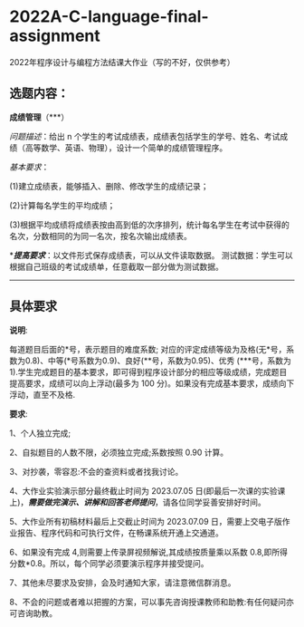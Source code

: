 # 2022A-C-language-final-assignment
2022年程序设计与编程方法结课大作业（写的不好，仅供参考）

## 选题内容：
**成绩管理**（***）

*问题描述*：给出 n 个学生的考试成绩表，成绩表包括学生的学号、姓名、考试成绩（高等数学、英语、物理），设计一个简单的成绩管理程序。

*基本要求*：

(1)建立成绩表，能够插入、删除、修改学生的成绩记录；

(2)计算每名学生的平均成绩；

(3)根据平均成绩将成绩表按由高到低的次序排列，统计每名学生在考试中获得的名次，分数相同的为同一名次，按名次输出成绩表。

****提高要求***：以文件形式保存成绩表，可以从文件读取数据。
测试数据：学生可以根据自己班级的考试成绩单，任意截取一部分做为测试数据。


* * *
## 具体要求
**说明**:

每道题目后面的\*号，表示题目的难度系数; 对应的评定成绩等级为及格(无\*号，系数为0.8)、中等(\*号系数为0.9)、良好(\*\*号，系数为0.95)、优秀 (\*\*\*号，系数为1).学生完成题目的基本要求，即可得到程序设计部分的相应等级成绩，完成题目提高要求，成绩可以向上浮动(最多为 100 分)。如果没有完成基本要求，成绩向下浮动，直至不及格.

**要求**:

1、个人独立完成;

2、自拟题目的人数不限，必须独立完成;系数按照 0.90 计算。

3、对抄袭，零容忍:不会的查资料或者找我讨论。

4、大作业实验演示部分最终截止时间为 2023.07.05 日(即最后一次课的实验课上)，***需要做完演示、讲解和回答老师提问***，请各位同学妥善安排好时间。

5、大作业所有初稿材料最后上交截止时间为 2023.07.09 日，需要上交电子版作业报告、程序代码和可执行文件，在畅课系统开通上交通道。

6、如果没有完成 4,则需要上传录屏视频解说,其成绩按质量乘以系数 0.8,即所得分数*0.8。所以，每个同学必须要演示程序并接受提问。

7、其他未尽要求及安排，会及时通知大家，请注意微信群消息。

8、不会的问题或者难以把握的方案，可以事先咨询授课教师和助教:有任何疑问亦可咨询助教。
